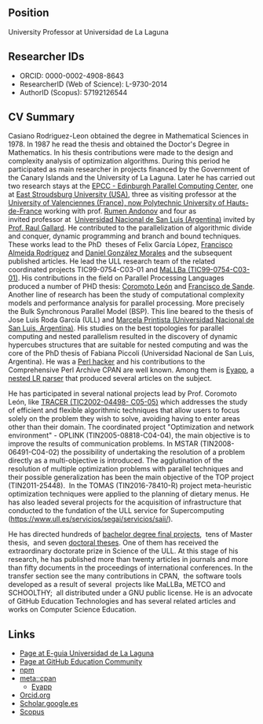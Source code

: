 ## Position

University Professor at Universidad de La Laguna

## Researcher IDs

* ORCID: 0000-0002-4908-8643
* ResearcherID (Web of Science): L-9730-2014
* AuthorID (Scopus): 57192126544


## CV Summary 

Casiano Rodriguez-Leon obtained the degree in Mathematical Sciences in 1978. In 1987 he read the thesis and obtained the Doctor's Degree in Mathematics. In his thesis contributions were made to the design and complexity analysis of optimization algorithms. During this period he participated as main researcher in projects financed by the Government of the Canary Islands and the University of La Laguna. Later he has carried out two research stays at the [EPCC - Edinburgh Parallel Computing Center](https://www.epcc.ed.ac.uk/research), one at [East Stroudsburg University (USA)](https://www.esu.edu/), three as visiting professor at the [University of Valenciennes (France), now Polytechnic University of Hauts-de-France](https://fr.wikipedia.org/wiki/Universit%C3%A9_polytechnique_des_Hauts-de-France) working with prof. [Rumen Andonov](https://scholar.google.es/citations?user=N8kejj8AAAAJ&hl=es) and four as invited professor at  [Universidad Nacional de San Luis (Argentina)](http://www.unsl.edu.ar/) invited by [Prof. Raul Gallard](https://www.researchgate.net/scientific-contributions/Raul-Hector-Gallard-70648676). He contributed to the parallelization of algorithmic divide and conquer, dynamic programming and branch and bound techniques. These works lead to the PhD  theses of Felix García López, [Francisco Almeida Rodríguez](https://scholar.google.es/citations?user=kWvhQTUAAAAJ&hl=es) and [Daniel González Morales](https://www.researchgate.net/scientific-contributions/Daniel-Gonzalez-Morales-70477196) and the subsequent published articles. He lead the ULL research team of the related coordinated projects TIC99-0754-C03-01 and [MaLLBa (TIC99-0754-C03-01)](https://www.researchgate.net/publication/226315228_MALLBA_A_Library_of_Skeletons_for_Combinatorial_Optimisation). His contributions in the field on Parallel Processing Languages produced a number of PHD thesis: [Coromoto León](https://scholar.google.es/citations?user=L4AkM5MAAAAJ&hl=es) and [Francisco de Sande](https://scholar.google.com/citations?user=giHnJE0AAAAJ&hl=es). Another line of research has been the study of computational complexity models and performance analysis for parallel processing. More precisely the Bulk Synchronous Parallel Model (BSP). This line beared to the thesis of Jose Luis Roda García (ULL) and [Marcela Printista (Universidad Nacional de San Luis, Argentina)](https://scholar.google.es/citations?user=P0iSBhMAAAAJ&hl=es). His studies on the best topologies for parallel computing and nested parallelism resulted in the discovery of dynamic hypercubes structures that are suitable for nested computing and was the core of the PhD thesis of Fabiana Piccoli (Universidad Nacional de San Luis, Argentina). He was a [Perl hacker](https://www.perlmonks.org/?node_id=626604) and his contributions to the Comprehensive Perl Archive CPAN are well known. Among them is [Eyapp](https://metacpan.org/pod/distribution/Parse-Eyapp/eyapp#COPYRIGHT), a [nested LR parser](https://www.researchgate.net/publication/220117739_Solving_Difficult_LR_Parsing_Conflicts_by_Postponing_Them) that produced several articles on the subject. 

He has participated in several national projects lead by Prof. Coromoto León, like [TRACER (TIC2002-04498- C05-05)](http://www.ia.urjc.es/jspTIN2004/informes/TIC2002-04498-C05.pdf) which addresses the study of efficient and flexible algorithmic techniques that allow users to focus solely on the problem they wish to solve, avoiding having to enter areas other than their domain. The coordinated project "Optimization and network environment" - OPLINK (TIN2005-08818-C04-04), the main objective is to improve the results of communication problems. In MSTAR (TIN2008-06491-C04-02) the possibility of undertaking the resolution of a problem directly as a multi-objective is introduced. The agglutination of the resolution of multiple optimization problems with parallel techniques and their possible generalization has been the main objective of the TOP project (TIN2011-25448).  In the TOMAS (TIN2016-78410-R) project meta-heuristic optimization techniques were applied to the planning of dietary menus. He has also leaded several projects for the acquisition of infrastructure that conducted to the fundation of the ULL service for Supercomputing (https://www.ull.es/servicios/segai/servicios/saii/). 

He has directed hundreds of [bachelor degree final projects](https://riull.ull.es/xmlui/discover),  tens of Master thesis,  and seven [doctoral theses](https://dialnet.unirioja.es/buscar/documentos?querysDismax.DOCUMENTAL_TODO=casiano%20rodriguez%20leon&filtros.DOCUMENTAL_FACET_ENTIDAD=tes). One of them has received the extraordinary doctorate prize in Science of the ULL. At this stage of his research, he has published more than twenty articles in journals and more than fifty documents in the proceedings of international conferences. In the transfer section see the many contributions in CPAN,  the software tools developed as a result of several  projects like MaLLBa, METCO and SCHOOLTHY;  all distributed under a GNU public license. He is an advocate of GitHub Education Technologies and has several related articles and works on Computer Science Education.


## Links

* [Page at E-guia Universidad de La Laguna](https://www.ull.es/apps/guias/guias/view_teacher_niu/745/(%3FPcrguezl.*)/)
* [Page at GitHub Education Community](https://education.github.community/u/crguezl/summary)
* [npm](https://www.npmjs.com/~crguezl)
* [meta::cpan](https://metacpan.org/author/CASIANO)
    - [Eyapp](https://metacpan.org/pod/distribution/Parse-Eyapp/lib/Parse/Eyapp/eyapp)
* [Orcid.org](https://orcid.org/0000-0002-4908-8643)
* [Scholar.google.es](https://scholar.google.es/citations?user=wgSgtXYAAAAJ&hl=es)
* [Scopus](https://www-scopus-com.accedys2.bbtk.ull.es/authid/detail.uri?authorId=57192126544)